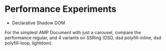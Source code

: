 # Performance Experiments

- Declarative Shadow DOM

For the simplest AMP Document with just a carousel, compare the performance regular, and 4 variants on SSRing (DSD, dsd polyfill-inline, dsd polyfill-loop, lightdom).
